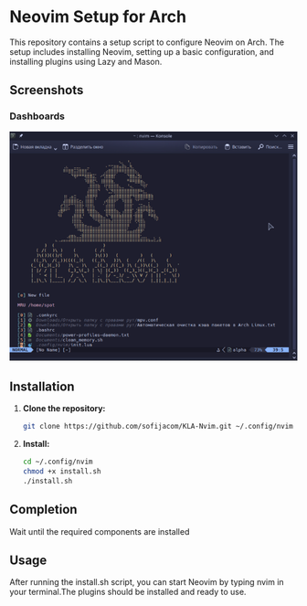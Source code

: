 # Neovim Setup for Arch

This repository contains a setup script to configure Neovim on Arch. The setup includes installing Neovim, setting up a basic configuration, and installing plugins using Lazy and Mason.
## Screenshots
### Dashboards
![Dashboard](img/dashboard.png)
    

## Installation

1. **Clone the repository:**

   ```bash
   git clone https://github.com/sofijacom/KLA-Nvim.git ~/.config/nvim
   ```
2. **Install:**
   ```bash
   cd ~/.config/nvim
   chmod +x install.sh
   ./install.sh
   ```

## Completion
Wait until the required components are installed
   
## Usage
After running the install.sh script, you can start Neovim by typing nvim in your terminal.The plugins should be installed and ready to use.
    
